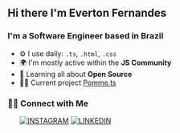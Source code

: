 ## Hi there I'm Everton Fernandes
### I'm a Software Engineer based in Brazil

- ⚙️ I use daily: `.ts`, `.html`, `.css`
- 🌍 I'm mostly active within the **JS Community**
- 🌱 Learning all about **Open Source**
- 👨‍💻 Current project [Pomme.ts](https://github.com/evertonbzr/pomme-ts/)

### 🤝🏻 Connect with Me
&nbsp; &nbsp; &nbsp;
[![INSTAGRAM](https://img.shields.io/badge/Instagram-black?style=for-the-badge&logo=instagram)](https://www.instagram.com/evertonfernandesbz)
[![LINKEDIN](https://img.shields.io/badge/Linkedin-black?style=for-the-badge&logo=linkedin)](https://www.linkedin.com/in/evertonfrnds/)
